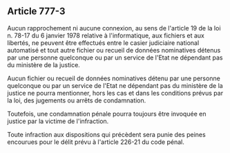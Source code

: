 Article 777-3
----
Aucun rapprochement ni aucune connexion, au sens de l'article 19 de la loi n.
78-17 du 6 janvier 1978 relative à l'informatique, aux fichiers et aux libertés,
ne peuvent être effectués entre le casier judiciaire national automatisé et tout
autre fichier ou recueil de données nominatives détenus par une personne
quelconque ou par un service de l'Etat ne dépendant pas du ministère de la
justice.

Aucun fichier ou recueil de données nominatives détenu par une personne
quelconque ou par un service de l'Etat ne dépendant pas du ministère de la
justice ne pourra mentionner, hors les cas et dans les conditions prévus par la
loi, des jugements ou arrêts de condamnation.

Toutefois, une condamnation pénale pourra toujours être invoquée en justice par
la victime de l'infraction.

Toute infraction aux dispositions qui précèdent sera punie des peines encourues
pour le délit prévu à l'article 226-21 du code pénal.
